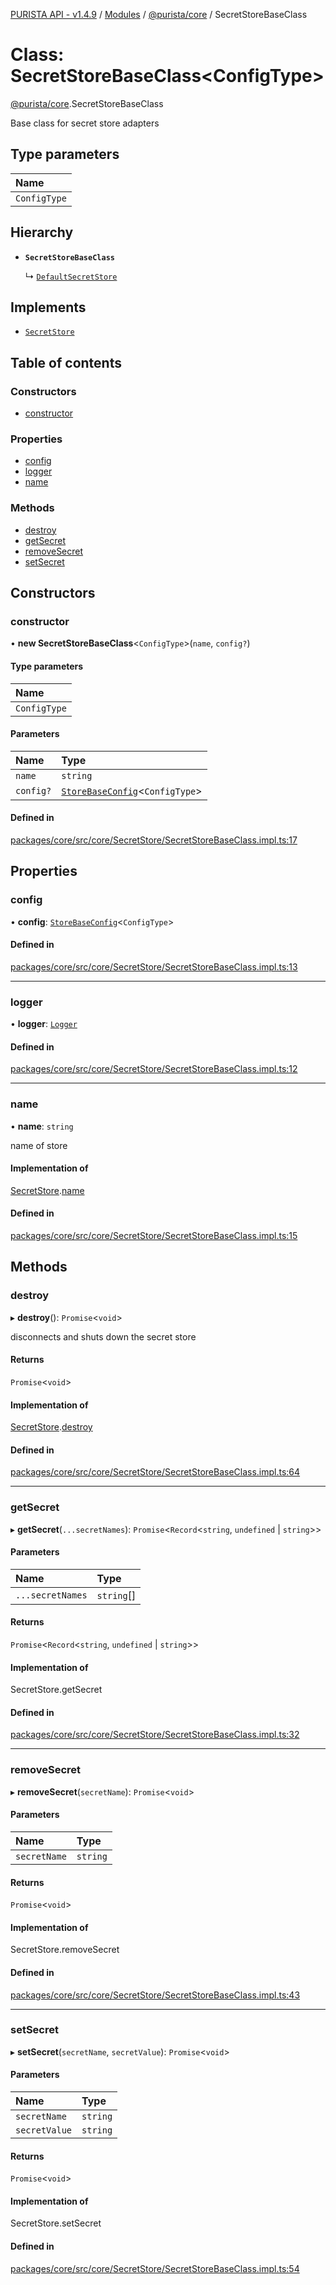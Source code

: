 [PURISTA API - v1.4.9](../README.md) / [Modules](../modules.md) / [@purista/core](../modules/purista_core.md) / SecretStoreBaseClass

# Class: SecretStoreBaseClass<ConfigType\>

[@purista/core](../modules/purista_core.md).SecretStoreBaseClass

Base class for secret store adapters

## Type parameters

| Name |
| :------ |
| `ConfigType` |

## Hierarchy

- **`SecretStoreBaseClass`**

  ↳ [`DefaultSecretStore`](purista_core.DefaultSecretStore.md)

## Implements

- [`SecretStore`](../interfaces/purista_core.SecretStore.md)

## Table of contents

### Constructors

- [constructor](purista_core.SecretStoreBaseClass.md#constructor)

### Properties

- [config](purista_core.SecretStoreBaseClass.md#config)
- [logger](purista_core.SecretStoreBaseClass.md#logger)
- [name](purista_core.SecretStoreBaseClass.md#name)

### Methods

- [destroy](purista_core.SecretStoreBaseClass.md#destroy)
- [getSecret](purista_core.SecretStoreBaseClass.md#getsecret)
- [removeSecret](purista_core.SecretStoreBaseClass.md#removesecret)
- [setSecret](purista_core.SecretStoreBaseClass.md#setsecret)

## Constructors

### constructor

• **new SecretStoreBaseClass**<`ConfigType`\>(`name`, `config?`)

#### Type parameters

| Name |
| :------ |
| `ConfigType` |

#### Parameters

| Name | Type |
| :------ | :------ |
| `name` | `string` |
| `config?` | [`StoreBaseConfig`](../modules/purista_core.md#storebaseconfig)<`ConfigType`\> |

#### Defined in

[packages/core/src/core/SecretStore/SecretStoreBaseClass.impl.ts:17](https://github.com/sebastianwessel/purista/blob/8c66693/packages/core/src/core/SecretStore/SecretStoreBaseClass.impl.ts#L17)

## Properties

### config

• **config**: [`StoreBaseConfig`](../modules/purista_core.md#storebaseconfig)<`ConfigType`\>

#### Defined in

[packages/core/src/core/SecretStore/SecretStoreBaseClass.impl.ts:13](https://github.com/sebastianwessel/purista/blob/8c66693/packages/core/src/core/SecretStore/SecretStoreBaseClass.impl.ts#L13)

___

### logger

• **logger**: [`Logger`](purista_core.Logger.md)

#### Defined in

[packages/core/src/core/SecretStore/SecretStoreBaseClass.impl.ts:12](https://github.com/sebastianwessel/purista/blob/8c66693/packages/core/src/core/SecretStore/SecretStoreBaseClass.impl.ts#L12)

___

### name

• **name**: `string`

name of store

#### Implementation of

[SecretStore](../interfaces/purista_core.SecretStore.md).[name](../interfaces/purista_core.SecretStore.md#name)

#### Defined in

[packages/core/src/core/SecretStore/SecretStoreBaseClass.impl.ts:15](https://github.com/sebastianwessel/purista/blob/8c66693/packages/core/src/core/SecretStore/SecretStoreBaseClass.impl.ts#L15)

## Methods

### destroy

▸ **destroy**(): `Promise`<`void`\>

disconnects and shuts down the secret store

#### Returns

`Promise`<`void`\>

#### Implementation of

[SecretStore](../interfaces/purista_core.SecretStore.md).[destroy](../interfaces/purista_core.SecretStore.md#destroy)

#### Defined in

[packages/core/src/core/SecretStore/SecretStoreBaseClass.impl.ts:64](https://github.com/sebastianwessel/purista/blob/8c66693/packages/core/src/core/SecretStore/SecretStoreBaseClass.impl.ts#L64)

___

### getSecret

▸ **getSecret**(`...secretNames`): `Promise`<`Record`<`string`, `undefined` \| `string`\>\>

#### Parameters

| Name | Type |
| :------ | :------ |
| `...secretNames` | `string`[] |

#### Returns

`Promise`<`Record`<`string`, `undefined` \| `string`\>\>

#### Implementation of

SecretStore.getSecret

#### Defined in

[packages/core/src/core/SecretStore/SecretStoreBaseClass.impl.ts:32](https://github.com/sebastianwessel/purista/blob/8c66693/packages/core/src/core/SecretStore/SecretStoreBaseClass.impl.ts#L32)

___

### removeSecret

▸ **removeSecret**(`secretName`): `Promise`<`void`\>

#### Parameters

| Name | Type |
| :------ | :------ |
| `secretName` | `string` |

#### Returns

`Promise`<`void`\>

#### Implementation of

SecretStore.removeSecret

#### Defined in

[packages/core/src/core/SecretStore/SecretStoreBaseClass.impl.ts:43](https://github.com/sebastianwessel/purista/blob/8c66693/packages/core/src/core/SecretStore/SecretStoreBaseClass.impl.ts#L43)

___

### setSecret

▸ **setSecret**(`secretName`, `secretValue`): `Promise`<`void`\>

#### Parameters

| Name | Type |
| :------ | :------ |
| `secretName` | `string` |
| `secretValue` | `string` |

#### Returns

`Promise`<`void`\>

#### Implementation of

SecretStore.setSecret

#### Defined in

[packages/core/src/core/SecretStore/SecretStoreBaseClass.impl.ts:54](https://github.com/sebastianwessel/purista/blob/8c66693/packages/core/src/core/SecretStore/SecretStoreBaseClass.impl.ts#L54)
